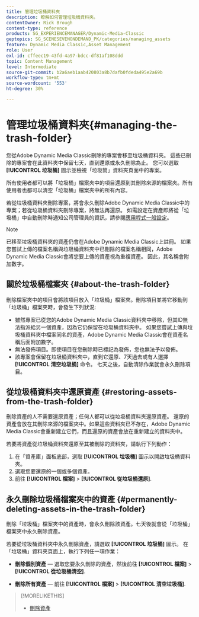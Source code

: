 ```yaml
---
title: 管理垃圾桶資料夾
description: 瞭解如何管理垃圾桶資料夾。
contentOwner: Rick Brough
content-type: reference
products: SG_EXPERIENCEMANAGER/Dynamic-Media-Classic
geptopics: SG_SCENESEVENONDEMAND_PK/categories/managing_assets
feature: Dynamic Media Classic,Asset Management
role: User
exl-id: cffeec19-43fd-4a97-bdcc-df81af108ddd
topic: Content Management
level: Intermediate
source-git-commit: b2a6aeb1aab420803a8b7dafb0fdeda495e2a69b
workflow-type: tm+mt
source-wordcount: '553'
ht-degree: 30%

---
```


# 管理垃圾桶資料夾{#managing-the-trash-folder}

您從Adobe Dynamic Media Classic刪除的專案會移至垃圾桶資料夾。 這些已刪除的專案會在此資料夾中保留七天，直到還原或永久刪除為止。 您可以選取 **[!UICONTROL 垃圾桶]** 圖示並檢視「垃圾筒」資料夾頁面中的專案。

所有使用者都可以將「垃圾桶」檔案夾中的項目還原到其刪除來源的檔案夾。所有使用者也都可以清空「垃圾桶」檔案夾中的所有內容。

若從垃圾桶資料夾刪除專案，將會永久刪除Adobe Dynamic Media Classic中的專案；若從垃圾桶資料夾刪除專案，將無法再還原。 如需設定在資產即將從「垃圾桶」中自動刪除時通知公司管理員的資訊，請參閱[應用程式一般設定](application-setup.md#general_settings)。

>[!NOTE]
>
>已移至垃圾桶資料夾的資產仍會在Adobe Dynamic Media Classic上註冊。 如果您嘗試上傳的檔案名稱與垃圾桶資料夾中已刪除的檔案名稱相同，Adobe Dynamic Media Classic會將您要上傳的資產視為重複資產。 因此，其名稱會附加數字。

## 關於垃圾桶檔案夾 {#about-the-trash-folder}

刪除檔案夾中的項目會將該項目放入「垃圾桶」檔案夾。刪除項目並將它移動到「垃圾桶」檔案夾時，會發生下列狀況:

* 雖然專案已從您的Adobe Dynamic Media Classic資料夾中移除，但其ID無法指派給另一個資產，因為它仍保留在垃圾桶資料夾中。 如果您嘗試上傳與垃圾桶資料夾中檔案同名的資產，Adobe Dynamic Media Classic會在資產名稱后面附加數字。
* 無法發佈項目。即使項目在您刪除時已標記為發佈，您也無法予以發佈。
* 該專案會保留在垃圾桶資料夾中，直到它還原、7天過去或有人選擇 **[!UICONTROL 清空垃圾桶]** 命令。 七天之後，自動清除作業就會永久刪除項目。

## 從垃圾桶資料夾中還原資產 {#restoring-assets-from-the-trash-folder}

刪除資產的人不需要還原資產；任何人都可以從垃圾桶資料夾還原資產。 還原的資產會放在其刪除來源的檔案夾中。如果這些資料夾已不存在，Adobe Dynamic Media Classic會重新建立它們，而且還原的資產會放在重新建立的資料夾中。

若要將資產從垃圾桶資料夾還原至其被刪除的資料夾，請執行下列動作：

1. 在「資產庫」面板底部，選取 **[!UICONTROL 垃圾桶]** 圖示以開啟垃圾桶資料夾。
1. 選取您要還原的一個或多個資產。
1. 前往 **[!UICONTROL 檔案]** > **[!UICONTROL 從垃圾桶還原]**.

## 永久刪除垃圾桶檔案夾中的資產 {#permanently-deleting-assets-in-the-trash-folder}

刪除「垃圾桶」檔案夾中的資產時，會永久刪除該資產。七天後就會從「垃圾桶」檔案夾中永久刪除資產。

若要從垃圾桶資料夾中永久刪除資產，請選取 **[!UICONTROL 垃圾桶]** 圖示。 在「垃圾桶」資料夾頁面上，執行下列任一項作業：

* **刪除個別資產**  — 選取您要永久刪除的資產，然後前往 **[!UICONTROL 檔案]** > **[!UICONTROL 從垃圾桶清空]**.

* **刪除所有資產**  — 前往 **[!UICONTROL 檔案]** > **[!UICONTROL 清空垃圾桶]**.

>[!MORELIKETHIS]
>
>* [刪除資產](moving-renaming-deleting-assets.md#delete_assets)
